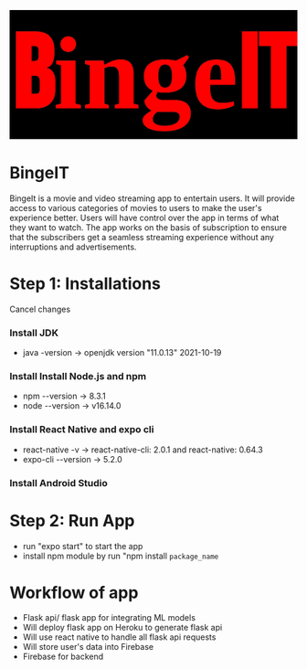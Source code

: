 
![alt text](assets/icons/beingITlogoa.png)
# BingeIT
BingeIt is a movie and video streaming app to entertain users. It will provide access to various categories of movies to users to make the user's experience better. Users will have control over the app in terms of what they want to watch. The app works on the basis of subscription to ensure that the subscribers get a seamless streaming experience without any interruptions and advertisements. 

# Step 1: Installations
Cancel changes
### Install JDK 
* java -version -> openjdk version "11.0.13" 2021-10-19

### Install Install Node.js and npm
* npm --version -> 8.3.1
* node --version -> v16.14.0

### Install React Native and expo cli
* react-native -v -> react-native-cli: 2.0.1 and react-native: 0.64.3
* expo-cli --version -> 5.2.0


### Install Android Studio

# Step 2: Run App
* run "expo start" to start the app
* install npm module by run "npm install ``package_name``
# Workflow of app

* Flask api/ flask app for integrating ML models
* Will deploy flask app on Heroku to generate flask api
* Will use react native to handle all flask api requests
* Will store user's data into Firebase
* Firebase for backend
